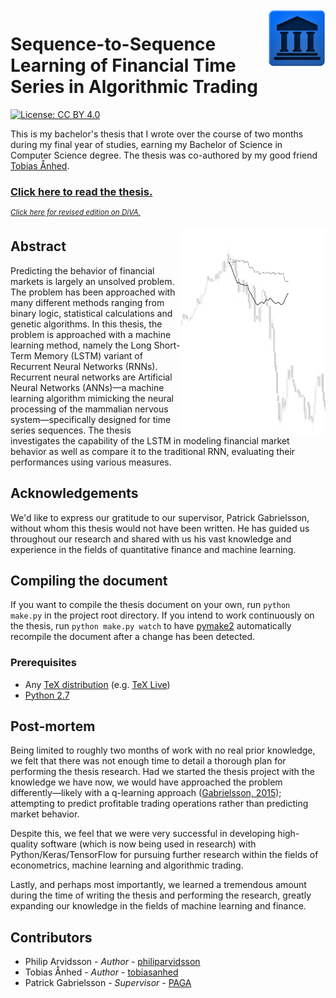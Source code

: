 <img align="right" alt="" height="92" src="assets/images/thesis-logo.png" />

# Sequence-to-Sequence Learning of Financial Time Series in Algorithmic Trading

[![License: CC BY 4.0](https://img.shields.io/github/license/philiparvidsson/Sequence-to-Sequence-Learning-of-Financial-Time-Series-in-Algorithmic-Trading.svg)](http://creativecommons.org/licenses/by/4.0/)

This is my bachelor's thesis that I wrote over the course of two months during my final year of studies, earning my Bachelor of Science in Computer Science degree.  The thesis was co-authored by my good friend [Tobias Ånhed](http://github.com/tobiasanhed).

### [Click here to read the thesis.](http://philiparvidsson.com/thesis.pdf)
<sup>*[Click here for revised edition on DiVA.](http://www.diva-portal.org/smash/record.jsf?pid=diva2%3A1142444&dswid=-3843)*</sup>

<img align="right" alt="" width="232" src="assets/images/appendix/appendix-a.png" />

## Abstract
Predicting the behavior of financial markets is largely an unsolved problem. The problem has been approached with many different methods ranging from binary logic, statistical calculations and genetic algorithms. In this thesis, the problem is approached with a machine learning method, namely the Long Short-Term Memory (LSTM) variant of Recurrent Neural Networks (RNNs). Recurrent neural networks are Artificial Neural Networks (ANNs)—a machine learning algorithm mimicking the neural processing of the mammalian nervous system—specifically designed for time series sequences. The thesis investigates the capability of the LSTM in modeling financial market behavior as well as compare it to the traditional RNN, evaluating their performances using various measures.

## Acknowledgements
We'd like to express our gratitude to our supervisor, Patrick Gabrielsson, without whom this thesis would not have been written. He has guided us throughout our research and shared with us his vast knowledge and experience in the fields of quantitative finance and machine learning.

## Compiling the document
If you want to compile the thesis document on your own, run `python make.py` in the project root directory. If you intend to work continuously on the thesis, run `python make.py watch` to have [pymake2](https://github.com/philiparvidsson/Pymake2-Build-Tool) automatically recompile the document after a change has been detected.

### Prerequisites
* Any [TeX distribution](https://en.wikipedia.org/wiki/TeX) (e.g. [TeX Live](https://www.tug.org/texlive/))
* [Python 2.7](https://www.python.org/downloads/release/python-2713/)

## Post-mortem
Being limited to roughly two months of work with no real prior knowledge, we felt that there was not enough time to detail a thorough plan for performing the thesis research. Had we started the thesis project with the knowledge we have now, we would have approached the problem differently—likely with a q-learning approach ([Gabrielsson, 2015](https://pdfs.semanticscholar.org/b294/6734f555a39eb34a50360b27d9bf799449c8.pdf)); attempting to predict profitable trading operations rather than predicting market behavior.

Despite this, we feel that we were very successful in developing high-quality software (which is now being used in research) with Python/Keras/TensorFlow for pursuing further research within the fields of econometrics, machine learning and algorithmic trading.

Lastly, and perhaps most importantly, we learned a tremendous amount during the time of writing the thesis and performing the research, greatly expanding our knowledge in the fields of machine learning and finance.

## Contributors
* Philip Arvidsson - *Author* - [philiparvidsson](https://github.com/philiparvidsson)
* Tobias Ånhed - *Author* - [tobiasanhed](https://github.com/tobiasanhed)
* Patrick Gabrielsson - *Supervisor* - [PAGA](http://www.hb.se/en/Shortcuts/Contact/Employee/PAGA)

